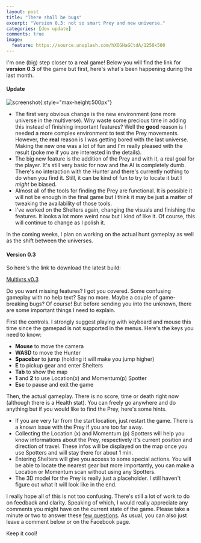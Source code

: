 ```yaml
---
layout: post
title: "There shall be bugs"
excerpt: "Version 0.3: not so smart Prey and new universe."
categories: [dev update]
comments: true
image:
  feature: https://source.unsplash.com/hXOGHaGCtdA/1250x500
---
```


I'm one (big) step closer to a real game! Below you will find the link for **version 0.3** of the game but first, here's what's been happening during the last month.

#### Update

![screenshot]{:style="max-height:500px"}

 - The first very obvious change is the new environment (one more universe in the multiverse). Why waste some precious time in adding this instead of finishing important features? Well the **good** reason is I needed a more complex environment to test the Prey movements. However, the **real** reason is I was getting bored with the last universe. Making the new one was a lot of fun and I'm really pleased with the result (poke me if you are interested in the details).
 - The big new feature is the addition of the Prey and with it, a real goal for the player. It's still very basic for now and the AI is completely dumb. There's no interaction with the Hunter and there's currently nothing to do when you find it. Still, it can be kind of fun to try to locate it but I *might* be biased.
 - Almost all of the tools for finding the Prey are functional. It is possible it will not be enough in the final game but I think it may be just a matter of tweaking the availability of those tools.
 - I've worked on the Shelters again, changing the visuals and finishing the features. It looks a lot more weird now but I kind of like it. Of course, this will continue to change as I polish it.

 In the coming weeks, I plan on working on the actual hunt gameplay as well as the shift between the universes.

#### Version 0.3

So here's the link to download the latest build:

<a class="btn btn-info" href= "https://drive.google.com/file/d/0B69VFxUQ_NcuOEU2ajNTVzd1TTg/view?usp=sharing" target="_blank">
  Multivrs v0.3
</a>

Do you want missing features? I got you covered. Some confusing gameplay with no help text? Say no more. Maybe a couple of game-breaking bugs? Of course! But before sending you into the unknown, there are some important things I need to explain. 

First the controls. I strongly suggest playing with keyboard and mouse this time since the gamepad is not supported in the menus. Here's the keys you need to know:

- **Mouse** to move the camera
- **WASD** to move the Hunter
- **Spacebar** to jump (holding it will make you jump higher)
- **E** to pickup gear and enter Shelters
- **Tab** to show the map
- **1** and **2** to use Location(x) and Momentum(p) Spotter
- **Esc** to pause and exit the game

Then, the actual gameplay. There is no score, time or death right now (although there is a Health stat). You can freely go anywhere and do anything but if you would like to find the Prey, here's some hints.

- If you are very far from the start location, just restart the game. There is a known issue with the Prey if you are too far away.
- Collecting the Location (x) and Momentum (p) Spotters will help you know informations about the Prey, respectively it's current position and direction of travel. These infos will be displayed on the map once you use Spotters and will stay there for about 1 min.
- Entering Shelters will give you access to some special actions. You will be able to locate the nearest gear but more importantly, you can make a Location or Momentum scan without using any Spotters.
- The 3D model for the Prey is really just a placeholder. I still haven't figure out what it will look like in the end.

I really hope all of this is not too confusing. There's still a lot of work to do on feedback and clarity. Speaking of which, I would really appreciate any comments you might have on the current state of the game. Please take a minute or two to answer these [few questions]. As usual, you can also just leave a comment below or on the Facebook page.

Keep it cool!

[screenshot]: http://i.imgur.com/Peud5QF.png "progress screenshot"
[few questions]: https://goo.gl/forms/HZk4cdwARNKpraMp1